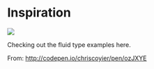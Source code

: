 # Inspiration

![](https://db-feed.s3.amazonaws.com/legacy/Screen_Shot_2017-01-12_at_1_51_14_PM-1484247122120.png)

Checking out the fluid type examples here.

From: http://codepen.io/chriscoyier/pen/ozJXYE